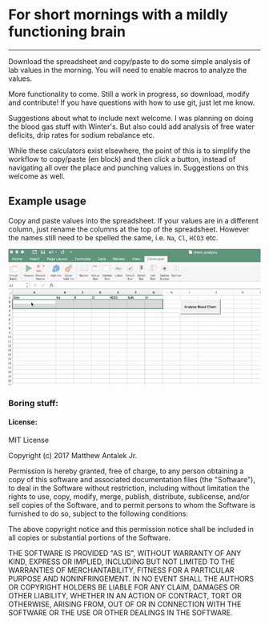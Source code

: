# For short mornings with a mildly functioning brain
------------

Download the spreadsheet and copy/paste to do some simple analysis of lab values in the morning.
You will need to enable macros to analyze the values.

More functionality to come. Still a work in progress, so download, modify and
contribute! If you have questions with how to use git, just let me know.

Suggestions about what to include next welcome. I was planning on doing the blood gas stuff with Winter's. But also could add analysis of free water deficits, drip rates for sodium rebalance etc.

While these calculators exist elsewhere, the point of this is to simplify the workflow to copy/paste (en block) and then click a button, instead of navigating all over the place and punching values in. Suggestions on this welcome as well.

## Example usage
Copy and paste values into the spreadsheet. If your values are in a different column,
just rename the columns at the top of the spreadsheet. However the names still need to be
spelled the same, i.e. `Na`, `Cl`, `HCO3` etc.

![example video](images/analysis_example_optimize.gif)

### Boring stuff:

#### License:

MIT License

Copyright (c) 2017 Matthew Antalek Jr.

Permission is hereby granted, free of charge, to any person obtaining a copy
of this software and associated documentation files (the "Software"), to deal
in the Software without restriction, including without limitation the rights
to use, copy, modify, merge, publish, distribute, sublicense, and/or sell
copies of the Software, and to permit persons to whom the Software is
furnished to do so, subject to the following conditions:

The above copyright notice and this permission notice shall be included in all
copies or substantial portions of the Software.

THE SOFTWARE IS PROVIDED "AS IS", WITHOUT WARRANTY OF ANY KIND, EXPRESS OR
IMPLIED, INCLUDING BUT NOT LIMITED TO THE WARRANTIES OF MERCHANTABILITY,
FITNESS FOR A PARTICULAR PURPOSE AND NONINFRINGEMENT. IN NO EVENT SHALL THE
AUTHORS OR COPYRIGHT HOLDERS BE LIABLE FOR ANY CLAIM, DAMAGES OR OTHER
LIABILITY, WHETHER IN AN ACTION OF CONTRACT, TORT OR OTHERWISE, ARISING FROM,
OUT OF OR IN CONNECTION WITH THE SOFTWARE OR THE USE OR OTHER DEALINGS IN THE
SOFTWARE.
